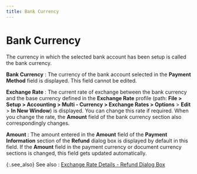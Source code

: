 ```yaml
---
title: Bank Currency
---
```


# Bank Currency


The currency in which the selected bank account has been setup is called the bank currency.


**Bank Currency**
: The currency of the bank account selected in the **Payment Method** field is displayed. This field cannot be edited.


**Exchange Rate**
: The current rate of exchange between the bank currency and the base currency defined in the **Exchange Rate** profile (path: **File &gt; Setup &gt; Accounting &gt; Multi - Currency &gt; Exchange Rates &gt; Options** > **Edit** > **In New Window**) is displayed. You can change this rate if required. When you change the rate, the **Amount** field of the bank currency section also correspondingly changes.


**Amount**
: The amount entered in the **Amount** field of the **Payment Information** section of the **Refund** dialog box is displayed by default in this field. If the **Amount** field in the payment currency or document currency sections is changed, this field gets updated automatically.


{:.see_also}
See also
: [Exchange Rate Details - Refund Dialog Box]({{site.sp_baseurl}}/misc/exchange_rate_information_refund_dialog_box.html)
